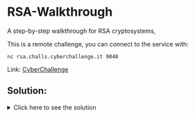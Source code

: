 # RSA-Walkthrough

A step-by-step walkthrough for RSA cryptosystems,

This is a remote challenge, you can connect to the service with:

`nc rsa.challs.cyberchallenge.it 9040`

Link: [CyberChallenge](https://cyberchallenge.it)

## Solution:

<details>
	<summary>Click here to see the solution</summary>

1.  Work in progress

</details>
